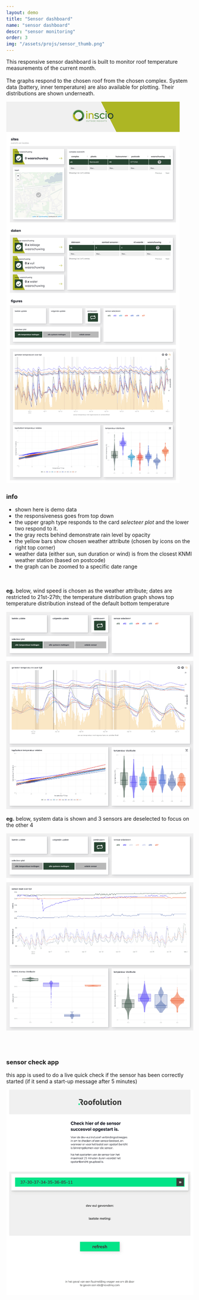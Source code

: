 ```yaml
---
layout: demo
title: "Sensor dashboard"
name: "sensor dashboard"
descr: "sensor monitoring"
order: 3
img: "/assets/projs/sensor_thumb.png"
---
```


This responsive sensor dashboard is built to monitor roof temperature measurements of the current month.
<br/><br/>
The graphs respond to the chosen roof from the chosen complex. System data (battery, inner temperature) are also available for 
plotting. Their distributions are shown underneath.

![](/assets/proj_scr/sensor-2.png)

### info

- shown here is demo data
- the responsiveness goes from top down
- the upper graph type responds to the card <i>selecteer plot</i> and the lower two respond to it.
- the gray rects behind demonstrate rain level by opacity
- the yellow bars show chosen weather attribute (chosen by icons on the right top corner)
- weather data (either sun, sun duration or wind) is from 
the closest KNMI weather station (based on postcode)
- the graph can be zoomed to a specific date range

<br/><br/>
<strong>eg.</strong> below, wind speed is chosen as the weather attribute; 
dates are restricted to 21st-27th; 
the temperature distribution graph shows top temperature distribution instead of the default bottom temperature

![](/assets/proj_scr/sensor1-2.png)

<strong>eg.</strong> below, system data is shown and 3 sensors are deselected to focus on the other 4

![](/assets/proj_scr/sensor2-2.png)

<br/><br/>
### sensor check app

this app is used to do a live quick check if the sensor has been correctly started (if it send a start-up message after 5 minutes)

![](/assets/proj_scr/sensor3-2.png)